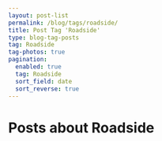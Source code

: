 ```yaml
---
layout: post-list
permalink: /blog/tags/roadside/
title: Post Tag 'Roadside'
type: blog-tag-posts
tag: Roadside
tag-photos: true
pagination: 
  enabled: true
  tag: Roadside
  sort_field: date
  sort_reverse: true  
---
```

# Posts about Roadside
